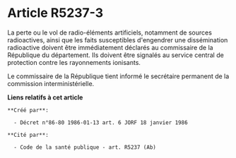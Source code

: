 # Article R5237-3

La perte ou le vol de radio-éléments artificiels, notamment de sources radioactives, ainsi que les faits susceptibles
d'engendrer une dissémination radioactive doivent être immédiatement déclarés au commissaire de la République du département.
Ils doivent être signalés au service central de protection contre les rayonnements ionisants.

Le commissaire de la République tient informé le secrétaire permanent de la commission interministérielle.

**Liens relatifs à cet article**

	**Créé par**:

	  - Décret n°86-80 1986-01-13 art. 6 JORF 18 janvier 1986

	**Cité par**:

	  - Code de la santé publique - art. R5237 (Ab)
